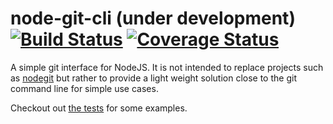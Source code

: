 # node-git-cli (under development) [![Build Status][travis-img]][travis-build] [![Coverage Status][coveralls]][coveralls-img]

A simple git interface for NodeJS.
It is not intended to replace projects such as 
[nodegit](https://github.com/nodegit/nodegit) but 
rather to provide a light weight solution close to 
the git command line for simple use cases.

Checkout out [the tests](test/repository-test.coffee) for some examples.


[travis-build]: https://travis-ci.org/tuvistavie/node-git-cli
[travis-img]: https://travis-ci.org/tuvistavie/node-git-cli.svg?branch=master
[coveralls]: https://coveralls.io/repos/tuvistavie/node-git-cli/badge.png?branch=master
[coveralls-img]: https://coveralls.io/r/tuvistavie/node-git-cli?branch=master
